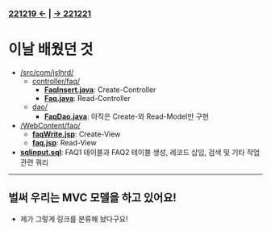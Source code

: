 ﻿### [221219 ←](/221205-_JSP/221219/) | [→ 221221](/221205-_JSP/221221/)

# 이날 배웠던 것

- [/src/com/jslhrd/](/221205-_JSP/221220/jslhrdServlet/src/com/jslhrd/)
    - [controller/faq/](/221205-_JSP/221220/jslhrdServlet/src/com/jslhrd/controller/faq/)
        - [**FaqInsert.java**](/221205-_JSP/221220/jslhrdServlet/src/com/jslhrd/controller/faq/FaqInsert.java): Create-Controller
        - [**Faq.java**](/221205-_JSP/221220/jslhrdServlet/src/com/jslhrd/controller/faq/): Read-Controller
    - [dao/](/221205-_JSP/221216/jslhrdServlet/src/com/jslhrd/dao/)
        - [**FaqDao.java**](/221205-_JSP/221220/jslhrdServlet/src/com/jslhrd/dao/FaqDao.java): 아직은 Create-와 Read-Model만 구현
- [/WebContent/faq/](/221205-_JSP/221220/jslhrdServlet/WebContent/faq/)
    - [**faqWrite.jsp**](/221205-_JSP/221220/jslhrdServlet/WebContent/faq/faqWrite.jsp): Create-View
    - [**faq.jsp**](/221205-_JSP/221220/jslhrdServlet/WebContent/faq/faq.jsp): Read-View
- [**sqlinput.sql**](/221205-_JSP/221220/sqlinput.sql): FAQ1 테이블과 FAQ2 테이블 생성, 레코드 삽입, 검색 및 기타 작업 관련 쿼리

---

## 벌써 우리는 MVC 모델을 하고 있어요!

- 제가 그렇게 링크를 분류해 놨다구요!